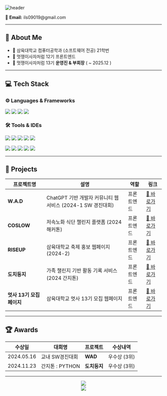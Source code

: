 ![header](https://capsule-render.vercel.app/api?type=waving&color=gradient&height=200&section=header&text=Sim%20HeeYoung&fontSize=90)

<p align="left">
  📧 <strong>Email:</strong> ils09019@gmail.com
</p>

---

## 👋 About Me

- 🏫 삼육대학교 컴퓨터공학과 (소프트웨어 전공) 21학번  
- 🦁 멋쟁이사자처럼 12기 프론트엔드  
- 🦁 멋쟁이사자처럼 13기 **운영진 & 부회장** ( ~ 2025.12 )  

---

## 💻 Tech Stack

### ⚙️ Languages & Frameworks
<p>
  <img src="https://img.shields.io/badge/javascript-F7DF1E.svg?style=for-the-badge&logo=javascript&logoColor=20232a" />
  <img src="https://img.shields.io/badge/typescript-3178C6?style=for-the-badge&logo=typescript&logoColor=white" />
  <img src="https://img.shields.io/badge/react-20232a.svg?style=for-the-badge&logo=react&logoColor=61DAFB" />
  <img src="https://img.shields.io/badge/Next.js-000000?style=for-the-badge&logo=Next.js&logoColor=white" />
</p>

### 🛠 Tools & IDEs
<p>
  <img src="https://img.shields.io/badge/html5-E34F26.svg?style=for-the-badge&logo=html5&logoColor=white" />
  <img src="https://img.shields.io/badge/css3-1572B6.svg?style=for-the-badge&logo=css3&logoColor=white" />
  <img src="https://img.shields.io/badge/Node.js-43853D?style=for-the-badge&logo=node.js&logoColor=white" />
  <img src="https://img.shields.io/badge/Java-007396.svg?style=for-the-badge&logo=Java&logoColor=white" />
  <img src="https://img.shields.io/badge/Kotlin-7F52FF?style=for-the-badge&logo=kotlin&logoColor=white" />
</p>

<p>
  <img src="https://img.shields.io/badge/git-F05033.svg?style=for-the-badge&logo=git&logoColor=white" />
  <img src="https://img.shields.io/badge/Amazon_AWS-FF9900?style=for-the-badge&logo=amazonaws&logoColor=white" />
  <img src="https://img.shields.io/badge/Android%20Studio-3DDC84?style=for-the-badge&logo=android-studio&logoColor=white" />
  <img src="https://img.shields.io/badge/Eclipse-2C2255?style=for-the-badge&logo=eclipse&logoColor=white" />
  <img src="https://img.shields.io/badge/Visual%20Studio-5C2D91?style=for-the-badge&logo=visual-studio&logoColor=white" />
</p>

---

## 🚀 Projects

| 프로젝트명 | 설명 | 역할 | 링크 |
|------------|------|------|------|
| **W.A.D** | ChatGPT 기반 개발자 커뮤니티 웹서비스 (2024-1 SW 경진대회) | 프론트엔드 | [🔗 바로가기](https://wad-uglylion-e5cf0llq1-no4hs-projects.vercel.app/) |
| **COSLOW** | 저속노화 식단 챌린지 플랫폼 (2024 해커톤) | 프론트엔드 | [🔗 바로가기](https://coslow-n1wllud5k-no4hs-projects.vercel.app/) |
| **RISEUP** | 삼육대학교 축제 홍보 웹페이지 (2024-2) | 프론트엔드 | [🔗 바로가기](https://syu-2024-festival-filxd66e8-no4hs-projects.vercel.app/) |
| **도치둥지** | 가족 챌린지 기반 활동 기록 서비스 (2024 간지톤) | 프론트엔드 | [🔗 바로가기]() |
| **멋사 13기 모집 페이지** | 삼육대학교 멋사 13기 모집 웹페이지 | 프론트엔드 | [🔗 바로가기](https://syu-likelion.org/) |

---

## 🏆 Awards

| 수상일 | 대회명 | 프로젝트 | 수상내역 |
|--------|--------|-----------|----------|
| 2024.05.16 | 교내 SW경진대회 | **WAD** | 우수상 (3위) |
| 2024.11.23 | 간지톤 : PYTHON | **도치둥지** | 우수상 (3위) |

---

<p align="center">
  <img src="https://github-readme-stats.vercel.app/api?username=heeyoung00&show_icons=true&theme=tokyonight" />
  <br />
  <img src="https://github-readme-stats.vercel.app/api/top-langs/?username=heeyoung00&layout=compact&theme=tokyonight" />
</p>
